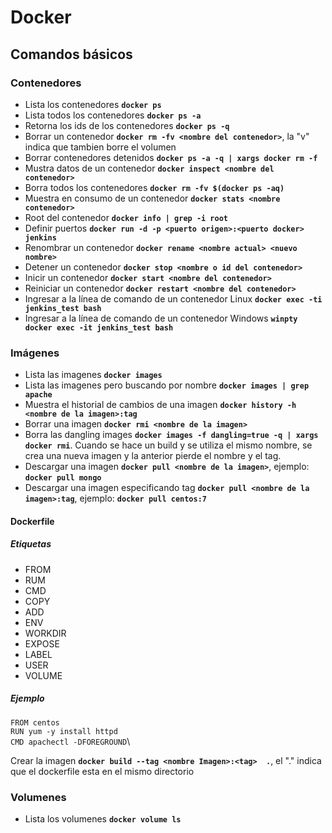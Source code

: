 # **Docker**

## Comandos básicos 
### Contenedores

- Lista los contenedores **`docker ps`**
- Lista todos los contenedores **`docker ps -a`**
- Retorna los ids de los contenedores **`docker ps -q`**
- Borrar un contenedor **`docker rm -fv <nombre del contenedor>`**, la "v" indica que tambien borre el volumen
- Borrar contenedores detenidos **`docker ps -a -q | xargs docker rm -f`**
- Mustra datos de un contenedor **`docker inspect <nombre del contenedor>`**
- Borra todos los contenedores **`docker rm -fv $(docker ps -aq)`**
- Muestra en consumo de un contenedor **`docker stats <nombre contenedor>`**
- Root del contenedor **`docker info | grep -i root`**
- Definir puertos **`docker run -d -p <puerto origen>:<puerto docker> jenkins`**
- Renombrar un contenedor **`docker rename <nombre actual> <nuevo nombre>`**
- Detener un contenedor **`docker stop <nombre o id del contenedor>`**
- Inicir un contenedor **`docker start <nombre del contenedor>`**
- Reiniciar un contenedor **`docker restart <nombre del contenedor>`**
- Ingresar a la línea de comando de un contenedor Linux **`docker exec -ti jenkins_test bash`**
- Ingresar a la línea de comando de un contenedor Windows **`winpty docker exec -it jenkins_test bash`**

### Imágenes 
- Lista las imagenes **`docker images`**
- Lista las imagenes pero buscando por nombre **`docker images | grep apache`**
- Muestra el historial de cambios de una imagen **`docker history -h <nombre de la imagen>:tag`**
- Borrar una imagen **`docker rmi <nombre de la imagen>`**
- Borra las dangling images **`docker images -f dangling=true -q | xargs docker rmi`**. Cuando se hace un build y se utiliza el mismo nombre, se crea una nueva imagen y la anterior pierde el nombre y el tag.
- Descargar una imagen **`docker pull <nombre de la imagen>`**, ejemplo: **`docker pull mongo`**
- Descargar una imagen especificando tag **`docker pull <nombre de la imagen>:tag`**, ejemplo: **`docker pull centos:7`**

#### Dockerfile
##### Etiquetas
- FROM
- RUM
- CMD
- COPY  <origen> <destino>
- ADD   <origen> <destino>
- ENV  <Nombre Variable> <Contendio>
- WORKDIR <directorio de trabajo>
- EXPOSE <puerto>
- LABEL
- USER
- VOLUME

##### Ejemplo

`FROM centos`\
`RUN yum -y install httpd`\
`CMD apachectl -DFOREGROUND`\

Crear la imagen **`docker build --tag <nombre Imagen>:<tag>  .`**, el "." indica que el dockerfile esta en el mismo directorio


### Volumenes
- Lista los volumenes **`docker volume ls`**
